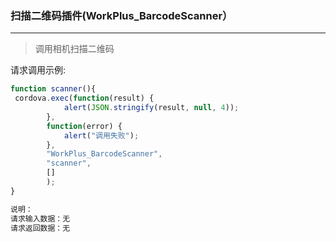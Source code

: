 ### 扫描二维码插件(WorkPlus_BarcodeScanner）
***
>调用相机扫描二维码

请求调用示例:

```javascript
function scanner(){
 cordova.exec(function(result) {
            alert(JSON.stringify(result, null, 4));
        },
        function(error) {
            alert("调用失败");
        },
        "WorkPlus_BarcodeScanner",
        "scanner", 
        []
        );
}

说明：
请求输入数据：无
请求返回数据：无
```


<br/>